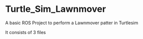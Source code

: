# Turtle_Sim_Lawnmover
A basic ROS Project to perform a Lawnmover patter in Turtlesim


It consists of 3 files 

